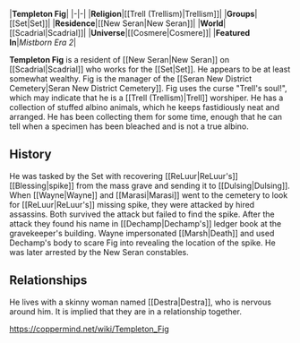|**Templeton Fig**|
|-|-|
|**Religion**|[[Trell (Trellism)\|Trellism]]|
|**Groups**|[[Set\|Set]]|
|**Residence**|[[New Seran\|New Seran]]|
|**World**|[[Scadrial\|Scadrial]]|
|**Universe**|[[Cosmere\|Cosmere]]|
|**Featured In**|*Mistborn Era 2*|

**Templeton Fig** is a resident of [[New Seran\|New Seran]] on [[Scadrial\|Scadrial]] who works for the [[Set\|Set]]. He appears to be at least somewhat wealthy.
Fig is the manager of the [[Seran New District Cemetery\|Seran New District Cemetery]].
Fig uses the curse "Trell's soul!", which may indicate that he is a [[Trell (Trellism)\|Trell]] worshiper.
He has a collection of stuffed albino animals, which he keeps fastidiously neat and arranged. He has been collecting them for some time, enough that he can tell when a specimen has been bleached and is not a true albino.

## History
He was tasked by the Set with recovering [[ReLuur\|ReLuur's]] [[Blessing\|spike]] from the mass grave and sending it to [[Dulsing\|Dulsing]].
When [[Wayne\|Wayne]] and [[Marasi\|Marasi]] went to the cemetery to look for [[ReLuur\|ReLuur's]] missing spike, they were attacked by hired assassins. Both survived the attack but failed to find the spike. After the attack they found his name in [[Dechamp\|Dechamp's]] ledger book at the gravekeeper's building. Wayne impersonated [[Marsh\|Death]] and used Dechamp's body to scare Fig into revealing the location of the spike. He was later arrested by the New Seran constables.

## Relationships
He lives with a skinny woman named [[Destra\|Destra]], who is nervous around him. It is implied that they are in a relationship together.



https://coppermind.net/wiki/Templeton_Fig